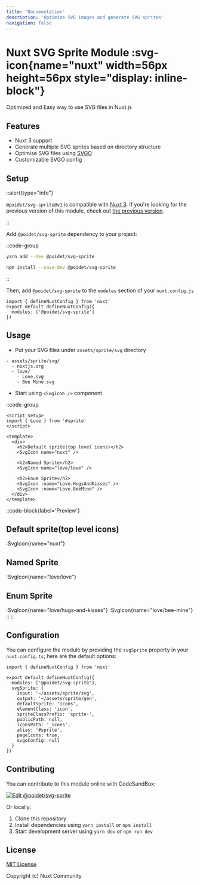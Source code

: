 ```yaml
---
title: 'Documentation'
description: 'Optimize SVG images and generate SVG sprites'
navigation: false
---
```


# Nuxt SVG Sprite Module :svg-icon{name="nuxt" width=56px height=56px style="display: inline-block"}

Optimized and Easy way to use SVG files in Nuxt.js

## Features

- Nuxt 3 support
- Generate multiple SVG sprites based on directory structure
- Optimise SVG files using [SVGO](https://github.com/svg/svgo)
- Customizable SVGO config

## Setup

::alert{type="info"}

`@poidet/svg-sprite@v1` is compatible with [Nuxt 3](https://nuxt.com/). If you're looking for the previous version of this module, check out [the previous version](https://github.com/nuxt-community/svg-sprite-module/tree/0.x/).

::

Add `@poidet/svg-sprite` dependency to your project:

::code-group

```bash [Yarn]
yarn add --dev @poidet/svg-sprite
```

```bash [NPM]
npm install --save-dev @poidet/svg-sprite
```

::

Then, add `@poidet/svg-sprite` to the `modules` section of your `nuxt.config.js`

```js{}[nuxt.config.js]
import { defineNuxtConfig } from 'nuxt'
export default defineNuxtConfig({
  modules: ['@poidet/svg-sprite']
})
```

## Usage

- Put your SVG files under `assets/sprite/svg` directory

```
- assets/sprite/svg/
  - nuxtjs.org
  - love/
    - Love.svg
    - Bee Mine.svg
```

- Start using `<SvgIcon />` component

::code-group

```vue [Usage]
<script setup>
import { Love } from '#sprite'
</script>

<template>
  <div>
    <h2>Default sprite(top level icons)</h2>
    <SvgIcon name="nuxt" />

    <h2>Named Sprite</h2>
    <SvgIcon name="love/love" />
    
    <h2>Enum Sprite</h2>
    <SvgIcon :name="Love.HugsAndKisses" />
    <SvgIcon :name="Love.BeeMine" />
  </div>
</template>
```

::code-block{label='Preview'}
## Default sprite(top level icons)

:SvgIcon{name="nuxt"}

## Named Sprite

:SvgIcon{name="love/love"}

## Enum Sprite

:SvgIcon{name="love/hugs-and-kisses"}
:SvgIcon{name="love/bee-mine"}
::
::

## Configuration

You can configure the module by providing the `svgSprite` property in your `nuxt.config.ts`; here are the default options:

```ts{}[nuxt.config.ts]
import { defineNuxtConfig } from 'nuxt'

export default defineNuxtConfig({
  modules: ['@poidet/svg-sprite'],
  svgSprite: {
    input: '~/assets/sprite/svg',
    output: '~/assets/sprite/gen',
    defaultSprite: 'icons',
    elementClass: 'icon',
    spriteClassPrefix: 'sprite-',
    publicPath: null,
    iconsPath: '_icons',
    alias: '#sprite',
    pageIcons: true,
    svgoConfig: null
  }
})
```

## Contributing

You can contribute to this module online with CodeSandBox:

[![Edit @poidet/svg-sprite](https://codesandbox.io/static/img/play-codesandbox.svg)](https://codesandbox.io/s/github/nuxt-community/svg-sprite-module/tree/master/?fontsize=14&hidenavigation=1&theme=dark)

Or locally:

1. Clone this repository
2. Install dependencies using `yarn install` or `npm install`
3. Start development server using `yarn dev` or `npm run dev`

## License

[MIT License](https://github.com/nuxt-community/svg-sprite-module/blob/master/LICENSE)

Copyright (c) Nuxt Community
